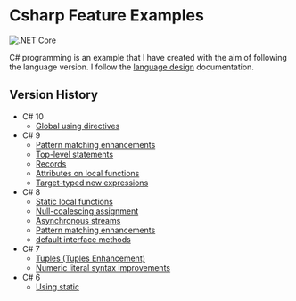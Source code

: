 # Csharp Feature Examples

![.NET Core](https://github.com/ibrahimatay/CsharpLangExamples/workflows/.NET%20Core/badge.svg)

C# programming is an example that I have created with the aim of following the language version. I follow the [language design] documentation.

[language design]: https://github.com/dotnet/csharplang

## Version History

* C# 10
  * [Global using directives](GlobalUsingDirective/)
* C# 9
  * [Pattern matching enhancements](PatternMatchingCsharp9/)
  * [Top-level statements](TopLevelStatements/)
  * [Records](RecordTypes/)
  * [Attributes on local functions](AttributesOnLocalFunctions/)
  * [Target-typed new expressions](TargetTypedNewExpressions/)
* C# 8
  * [Static local functions](StaticLocalFunctions/)
  * [Null-coalescing assignment](NullCoalescing/)
  * [Asynchronous streams](AsynchronousStreams/)
  * [Pattern matching enhancements](PatternMatching/)
  * [default interface methods](DefaultInterfaceMethods/)
* C# 7
  * [Tuples (Tuples Enhancement)](TupleTypes/)
  * [Numeric literal syntax improvements](NumericLiteralSyntaxImprovements/)
* C# 6
  * [Using static](UsingStaticDirective/)
